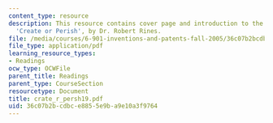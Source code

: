 ```yaml
---
content_type: resource
description: This resource contains cover page and introduction to the course textbook,
  'Create or Perish', by Dr. Robert Rines.
file: /media/courses/6-901-inventions-and-patents-fall-2005/36c07b2bcdbce8855e9ba9e10a3f9764_crate_r_persh19.pdf
file_type: application/pdf
learning_resource_types:
- Readings
ocw_type: OCWFile
parent_title: Readings
parent_type: CourseSection
resourcetype: Document
title: crate_r_persh19.pdf
uid: 36c07b2b-cdbc-e885-5e9b-a9e10a3f9764
---
```


